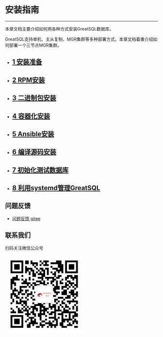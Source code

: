 # 安装指南
---

本章文档主要介绍如何用各种方式安装GreatSQL数据库。

GreatSQL支持单机、主从复制、MGR集群等多种部署方式，本章文档着重介绍如何部署一个三节点MGR集群。

- ## [1 安装准备](./1-install-prepare.md)
- ## [2 RPM安装](./2-install-with-rpm.md)
- ## [3 二进制包安装](./3-install-with-tarball.md)
- ## [4 容器化安装](./4-install-with-docker.md)
- ## [5 Ansible安装](./5-install-with-ansible.md)
- ## [6 编译源码安装](./6-install-with-source-code.md)
- ## [7 初始化测试数据库](./7-load-sampledb.md)
- ## [8 利用systemd管理GreatSQL](./8-greatsql-with-systemd.md)


**问题反馈**
---
- [问题反馈 gitee](https://gitee.com/GreatSQL/GreatSQL-Manual/issues)


**联系我们**
---

扫码关注微信公众号

![greatsql-wx](../greatsql-wx.jpg)
